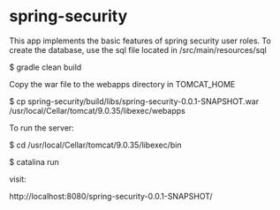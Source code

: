 # spring-security

This app implements the basic features of spring security user roles.
To create the database, use the sql file located in /src/main/resources/sql

$ gradle clean build

Copy the war file to the webapps directory in TOMCAT_HOME

$ cp spring-security/build/libs/spring-security-0.0.1-SNAPSHOT.war /usr/local/Cellar/tomcat/9.0.35/libexec/webapps

To run the server:

$ cd /usr/local/Cellar/tomcat/9.0.35/libexec/bin

$ catalina run

visit:

http://localhost:8080/spring-security-0.0.1-SNAPSHOT/